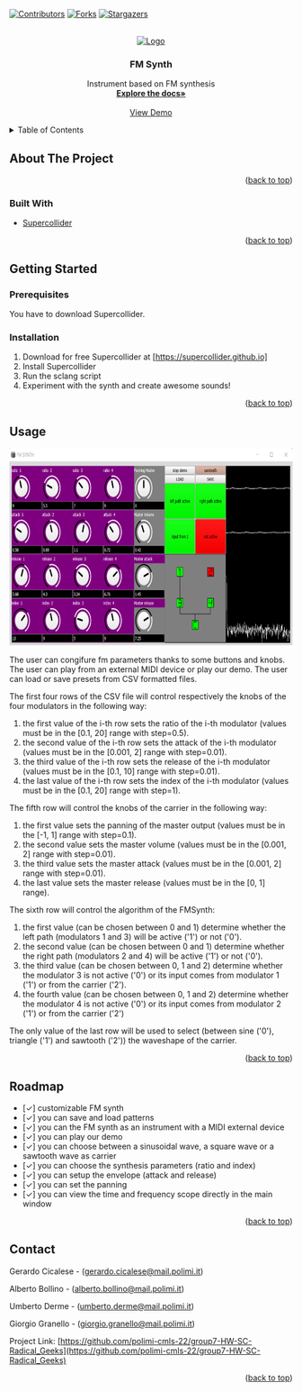 <div id="top"></div>

<!-- PROJECT SHIELDS -->
[![Contributors][contributors-shield]][contributors-url]
[![Forks][forks-shield]][forks-url]
[![Stargazers][stars-shield]][stars-url]

<!-- PROJECT LOGO -->
<br />
<div align="center">
  <a href="https://github.com/polimi-cmls-22/group7-HW-SC-Radical_Geeks">
    <img src="logo.png" alt="Logo" width="640" height="120">
  </a>

<h3 align="center">FM Synth</h3>

  <p align="center">
   Instrument based on FM synthesis
    <br />
    <a href="https://github.com/polimi-cmls-22/group7-HW-SC-Radical_Geeks"><strong>Explore the docs»</strong></a>
    <br />
    <br />
    <a href="https://github.com/polimi-cmls-22/group7-HW-SC-Radical_Geeks">View Demo</a>
  </p>
</div>

<!-- TABLE OF CONTENTS -->
<details>
  <summary>Table of Contents</summary>
  <ol>
    <li>
      <a href="#about-the-project">About The Project</a>
      <ul>
        <li><a href="#built-with">Built With</a></li>
      </ul>
    </li>
    <li>
      <a href="#getting-started">Getting Started</a>
      <ul>
        <li><a href="#prerequisites">Prerequisites</a></li>
        <li><a href="#installation">Installation</a></li>
      </ul>
    </li>
    <li><a href="#usage">Usage</a></li>
    <li><a href="#roadmap">Roadmap</a></li>
    <li><a href="#contact">Contact</a></li>

  </ol>
</details>



<!-- ABOUT THE PROJECT -->
## About The Project

<p align="right">(<a href="#top">back to top</a>)</p>

### Built With

* [Supercollider](https://supercollider.github.io/)


<p align="right">(<a href="#top">back to top</a>)</p>



<!-- GETTING STARTED -->
## Getting Started

### Prerequisites
You have to download Supercollider.
### Installation

1. Download for free Supercollider at [https://supercollider.github.io]
2. Install Supercollider
3. Run the sclang script
4. Experiment with the synth and create awesome sounds!
   

<p align="right">(<a href="#top">back to top</a>)</p>

 

<!-- USAGE EXAMPLES -->
## Usage

<img src="screenshot.png" alt="Logo" width="700" height="350">

The user can congifure fm parameters thanks to some buttons and knobs.
The user can play from an external MIDI device or play our demo.
The user can load or save presets from CSV formatted files.

The first four rows of the CSV file will control respectively the knobs of the four modulators in the following way:
1.	the first value of the i-th row sets the ratio of the i-th modulator (values must be in the [0.1, 20] range with step=0.5). 
2.	the second value of the i-th row sets the attack of the i-th modulator (values must be in the [0.001, 2] range with step=0.01). 
3.	the third value of the i-th row sets the release of the i-th modulator (values must be in the [0.1, 10] range with step=0.01). 
4.	the last value of the i-th row sets the index of the i-th modulator (values must be in the [0.1, 20] range with step=1). 
		
The fifth row will control the knobs of the carrier in the following way:
1.	the first value sets the panning of the master output (values must be in the [-1, 1] range with step=0.1). 
2.	the second value sets the master volume (values must be in the [0.001, 2] range with step=0.01).
3.	the third value sets the master attack (values must be in the [0.001, 2] range with step=0.01). 
4.	the last value sets the master release (values must be in the [0, 1] range). 

The sixth row will control the algorithm of the FMSynth:
1.	the first value (can be chosen between 0 and 1) determine whether the left path (modulators 1 and 3) will be active ('1') or not ('0').
2.	the second value (can be chosen between 0 and 1) determine whether the right path (modulators 2 and 4) will be active ('1') or not ('0').
3.	the third value (can be chosen between 0, 1 and 2) determine whether the modulator 3 is not active ('0') or its input comes from modulator 1 ('1') or from the carrier ('2').
4.	the fourth value (can be chosen between 0, 1 and 2) determine whether the modulator 4 is not active ('0') or its input comes from modulator 2 ('1') or from the carrier ('2')	

The only value of the last row will be used to select (between sine ('0'), triangle ('1') and sawtooth ('2')) the waveshape of the carrier.

<p align="right">(<a href="#top">back to top</a>)</p>

<!-- ROADMAP -->
## Roadmap

- [✓] customizable FM synth
- [✓] you can save and load patterns
- [✓] you can the FM synth as an instrument with a MIDI external device
- [✓] you can play our demo
- [✓] you can choose between a sinusoidal wave, a square wave or a sawtooth wave as carrier
- [✓] you can choose the synthesis parameters (ratio and index)
- [✓] you can setup the envelope (attack and release)
- [✓] you can set the panning
- [✓] you can view the time and frequency scope directly in the main window

<p align="right">(<a href="#top">back to top</a>)</p>

<!-- CONTACT -->
## Contact

Gerardo Cicalese - (gerardo.cicalese@mail.polimi.it) </p>
Alberto Bollino - (alberto.bollino@mail.polimi.it) </p>
Umberto Derme - (umberto.derme@mail.polimi.it) </p>
Giorgio Granello - (giorgio.granello@mail.polimi.it) </p>

Project Link: [https://github.com/polimi-cmls-22/group7-HW-SC-Radical_Geeks](https://github.com/polimi-cmls-22/group7-HW-SC-Radical_Geeks)

<p align="right">(<a href="#top">back to top</a>)</p>

<!-- MARKDOWN LINKS & IMAGES -->
<!-- https://www.markdownguide.org/basic-syntax/#reference-style-links -->
[contributors-shield]: https://img.shields.io/github/contributors/polimi-cmls-22/group7-hw-SC-Radical_Geeks.svg?style=for-the-badge
[contributors-url]: https://github.com/polimi-cmls-22/group7-hw-SC-Radical_Geeks/graphs/contributors
[forks-shield]: https://img.shields.io/github/forks/polimi-cmls-22/group7-hw-SC-Radical_Geeks.svg?style=for-the-badge
[forks-url]: https://github.com/polimi-cmls-22/group7-hw-SC-Radical_Geeks/network/members
[stars-shield]: https://img.shields.io/github/stars/polimi-cmls-22/group7-hw-SC-Radical_Geeks.svg?style=for-the-badge
[stars-url]: https://github.com/polimi-cmls-22/repo_name/stargazers
